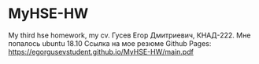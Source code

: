 # MyHSE-HW
My third hse homework, my cv.
Гусев Егор Дмитриевич, КНАД-222.
Мне попалось ubuntu 18.10
Ссылка на мое резюме Github Pages: 
https://egorgusevstudent.github.io/MyHSE-HW/main.pdf
